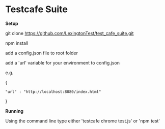 # Testcafe Suite

**Setup**

git clone https://github.com/LexingtonTest/test_cafe_suite.git

npm install

add a config.json file to root folder

add a 'url' variable for your environment to config.json

e.g.

{

    "url" : "http://localhost:8080/index.html"

}


**Running**

Using the command line type either 'testcafe chrome test.js' or 'npm test'
